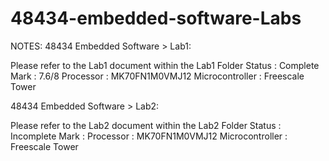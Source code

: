 # 48434-embedded-software-Labs
NOTES:
48434 Embedded Software > Lab1:

  Please refer to the Lab1 document within the Lab1 Folder
  Status          : Complete
  Mark            : 7.6/8
  Processor       : MK70FN1M0VMJ12
  Microcontroller : Freescale Tower
  
48434 Embedded Software > Lab2:

  Please refer to the Lab2 document within the Lab2 Folder
  Status          : Incomplete
  Mark            : 
  Processor       : MK70FN1M0VMJ12
  Microcontroller : Freescale Tower
